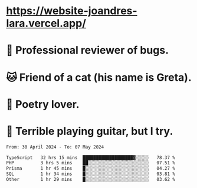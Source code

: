 # https://website-joandres-lara.vercel.app/
# 🐛 Professional reviewer of bugs.
# 🐱 Friend of a cat (his name is Greta).
# 📜 Poetry lover.
# 🎸 Terrible playing guitar, but I try.

<!--START_SECTION:waka-->

```txt
From: 30 April 2024 - To: 07 May 2024

TypeScript   32 hrs 15 mins  ███████████████████▓░░░░░   78.37 %
PHP          3 hrs 5 mins    ██░░░░░░░░░░░░░░░░░░░░░░░   07.51 %
Prisma       1 hr 45 mins    █░░░░░░░░░░░░░░░░░░░░░░░░   04.27 %
SQL          1 hr 34 mins    █░░░░░░░░░░░░░░░░░░░░░░░░   03.81 %
Other        1 hr 29 mins    █░░░░░░░░░░░░░░░░░░░░░░░░   03.62 %
```

<!--END_SECTION:waka-->
